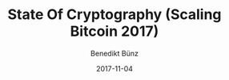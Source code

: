---
layout: media
title: State Of Cryptography (Scaling Bitcoin 2017)
date: 2017-11-04
categories: ['Technical']
author: ['Benedikt Bünz']
excerpt: Benedikt is a Stanford PhD student focusing on cryptography. In this talk, he recommends Schnorr signatures over ECDSA now that patent over Schnorr expired, discusses BLS signature properties, applications of Zero Knowledge Proofs, the potential of STARKs, and introduces Bulletproofs.
external_url: https://www.youtube.com/watch?v=LDF8bOEqXt4
---